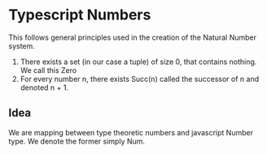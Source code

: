# Typescript Numbers

This follows general principles used in the creation of the Natural Number system.

1. There exists a set (in our case a tuple) of size 0, that contains nothing. We call this Zero
2. For every number n, there exists Succ(n) called the successor of n and denoted n + 1.

## Idea

We are mapping between type theoretic numbers and javascript Number type. We denote the former simply Num.

